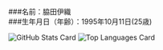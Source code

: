###名前：脇田伊織  
###生年月日（年齢）：1995年10月11日(25歳)   

![GitHub Stats Card](https://github-readme-stats.vercel.app/api?username=ioio08&show_icons=true)
![Top Languages Card](https://github-readme-stats.vercel.app/api/top-langs/?username=ioio08)
